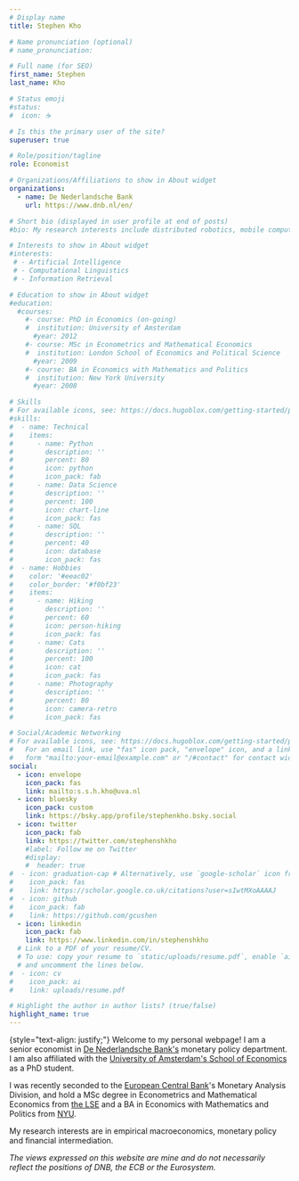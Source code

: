 ```yaml
---
# Display name
title: Stephen Kho

# Name pronunciation (optional)
# name_pronunciation: 

# Full name (for SEO)
first_name: Stephen
last_name: Kho

# Status emoji
#status:
#  icon: ☕️

# Is this the primary user of the site?
superuser: true

# Role/position/tagline
role: Economist

# Organizations/Affiliations to show in About widget
organizations:
  - name: De Nederlandsche Bank
    url: https://www.dnb.nl/en/

# Short bio (displayed in user profile at end of posts)
#bio: My research interests include distributed robotics, mobile computing and programmable matter.

# Interests to show in About widget
#interests:
 # - Artificial Intelligence
 # - Computational Linguistics
 # - Information Retrieval

# Education to show in About widget
#education:
  #courses:
    #- course: PhD in Economics (on-going)
    #  institution: University of Amsterdam
      #year: 2012
    #- course: MSc in Econometrics and Mathematical Economics
    #  institution: London School of Economics and Political Science
      #year: 2009
    #- course: BA in Economics with Mathematics and Politics
    #  institution: New York University
      #year: 2008

# Skills
# For available icons, see: https://docs.hugoblox.com/getting-started/page-builder/#icons
#skills:
#  - name: Technical
#    items:
#      - name: Python
#        description: ''
#        percent: 80
#        icon: python
#        icon_pack: fab
#      - name: Data Science
#        description: ''
#        percent: 100
#        icon: chart-line
#        icon_pack: fas
#      - name: SQL
#        description: ''
#        percent: 40
#        icon: database
#        icon_pack: fas
#  - name: Hobbies
#    color: '#eeac02'
#    color_border: '#f0bf23'
#    items:
#      - name: Hiking
#        description: ''
#        percent: 60
#        icon: person-hiking
#        icon_pack: fas
#      - name: Cats
#        description: ''
#        percent: 100
#        icon: cat
#        icon_pack: fas
#      - name: Photography
#        description: ''
#        percent: 80
#        icon: camera-retro
#        icon_pack: fas

# Social/Academic Networking
# For available icons, see: https://docs.hugoblox.com/getting-started/page-builder/#icons
#   For an email link, use "fas" icon pack, "envelope" icon, and a link in the
#   form "mailto:your-email@example.com" or "/#contact" for contact widget.
social:
  - icon: envelope
    icon_pack: fas
    link: mailto:s.s.h.kho@uva.nl
  - icon: bluesky
    icon_pack: custom
    link: https://bsky.app/profile/stephenkho.bsky.social
  - icon: twitter
    icon_pack: fab
    link: https://twitter.com/stephenshkho
    #label: Follow me on Twitter
    #display:
    #  header: true
#  - icon: graduation-cap # Alternatively, use `google-scholar` icon from `ai` icon pack
#    icon_pack: fas
#    link: https://scholar.google.co.uk/citations?user=sIwtMXoAAAAJ
#  - icon: github
#    icon_pack: fab
#    link: https://github.com/gcushen
  - icon: linkedin
    icon_pack: fab
    link: https://www.linkedin.com/in/stephenshkho
  # Link to a PDF of your resume/CV.
  # To use: copy your resume to `static/uploads/resume.pdf`, enable `ai` icons in `params.yaml`,
  # and uncomment the lines below.
#  - icon: cv
#    icon_pack: ai
#    link: uploads/resume.pdf

# Highlight the author in author lists? (true/false)
highlight_name: true
---
```

{style="text-align: justify;"}
Welcome to my personal webpage! I am a senior economist in [De Nederlandsche Bank's](https://www.dnb.nl/en/) monetary policy department. I am also affiliated with the [University of Amsterdam's School of Economics](https://ase.uva.nl/) as a PhD student. 

I was recently seconded to the [European Central Bank](https://www.ecb.europa.eu/)'s Monetary Analysis Division, and hold a MSc degree in Econometrics and Mathematical Economics from [the LSE](https://www.lse.ac.uk) and a BA in Economics with Mathematics and Politics from [NYU](https://www.nyu.edu).

My research interests are in empirical macroeconomics, monetary policy and financial intermediation.

*The views expressed on this website are mine and do not necessarily reflect the positions of DNB, the ECB or the Eurosystem.* 


